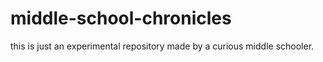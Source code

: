 # middle-school-chronicles
this is just an experimental repository made by a curious middle schooler.

